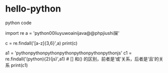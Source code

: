 # hello-python
python code

import re
a = 'python00liuyuwoainijava@@phpjiushi屎'

c = re.findall('[a-z]{3,6}',a)
print(c)

a1 = 'pythonpythonpythonpythonpythonpythonpythonjs'
c1 = re.findall('(python){2}(js)',a1)   # [] 和() 的区别，前者是‘或’关系，后者是‘且’的关系
print(c1)


